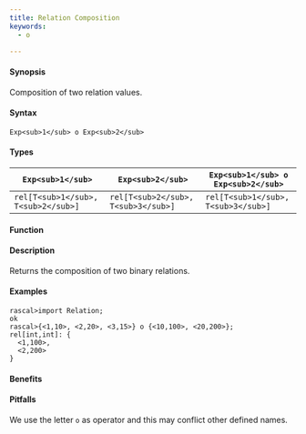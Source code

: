 ```yaml
---
title: Relation Composition
keywords:
  - o

---
```


#### Synopsis

Composition of two relation values.

#### Syntax

`Exp<sub>1</sub> o Exp<sub>2</sub>`

#### Types


|`Exp<sub>1</sub>`            | `Exp<sub>2</sub>`           | `Exp<sub>1</sub> o Exp<sub>2</sub>`  |
| --- | --- | --- |
| `rel[T<sub>1</sub>, T<sub>2</sub>]` | `rel[T<sub>2</sub>, T<sub>3</sub>]` | `rel[T<sub>1</sub>, T<sub>3</sub>]`  |


#### Function

#### Description

Returns the composition of two binary relations.

#### Examples


```rascal-shell
rascal>import Relation;
ok
rascal>{<1,10>, <2,20>, <3,15>} o {<10,100>, <20,200>};
rel[int,int]: {
  <1,100>,
  <2,200>
}
```

#### Benefits

#### Pitfalls

We use the letter `o` as operator and this may conflict other defined names.


